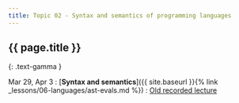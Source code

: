 ```yaml
---
title: Topic 02 - Syntax and semantics of programming languages
---
```


## {{ page.title }}
{: .text-gamma }

Mar 29, Apr 3
: [**Syntax and semantics**]({{ site.baseurl }}{% link _lessons/06-languages/ast-evals.md %})
  : [Old recorded lecture](https://www.youtube.com/playlist?list=PLeIbBi3CwMZzxem8S2aFUUqD5zkaWXYLB)
